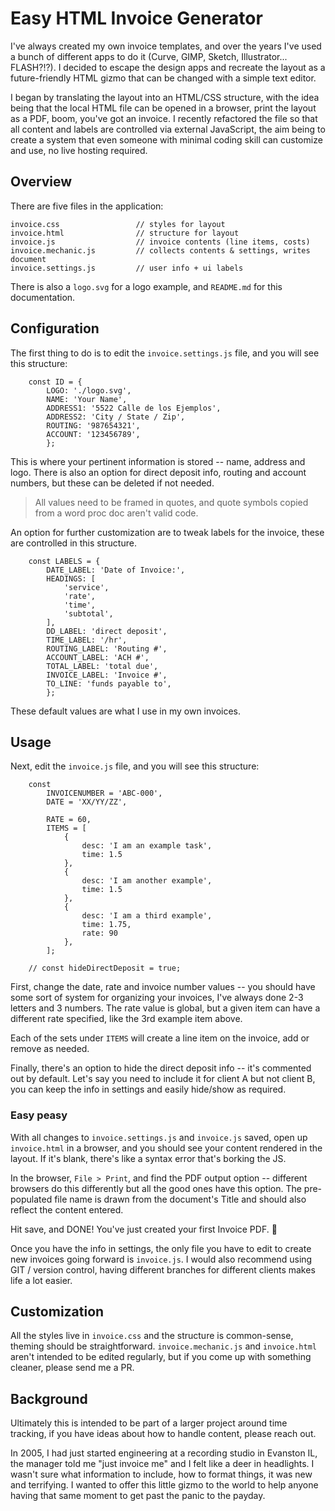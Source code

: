 # Easy HTML Invoice Generator

I've always created my own invoice templates, and over the years I've used a bunch of different apps to do it (Curve, GIMP, Sketch, Illustrator... FLASH?!?). I decided to escape the design apps and recreate the layout as a future-friendly HTML gizmo that can be changed with a simple text editor.

I began by translating the layout into an HTML/CSS structure, with the idea being that the local HTML file can be opened in a browser, print the layout as a PDF, boom, you've got an invoice. I recently refactored the file so that all content and labels are controlled via external JavaScript, the aim being to create a system that even someone with minimal coding skill can customize and use, no live hosting required.


## Overview

There are five files in the application:
```
invoice.css					// styles for layout
invoice.html 				// structure for layout
invoice.js 					// invoice contents (line items, costs)
invoice.mechanic.js 		// collects contents & settings, writes document
invoice.settings.js 		// user info + ui labels
```
There is also a `logo.svg` for a logo example, and `README.md` for this documentation.


## Configuration

The first thing to do is to edit the `invoice.settings.js` file, and you will see this structure:
```
	const ID = {
		LOGO: './logo.svg',
		NAME: 'Your Name',
		ADDRESS1: '5522 Calle de los Ejemplos',
		ADDRESS2: 'City / State / Zip',
		ROUTING: '987654321',
		ACCOUNT: '123456789',
		};
```

This is where your pertinent information is stored -- name, address and logo. There is also an option for direct deposit info, routing and account numbers, but these can be deleted if not needed.

> All values need to be framed in quotes, and quote symbols copied from a word proc doc aren't valid code.

An option for further customization are to tweak labels for the invoice, these are controlled in this structure.
```
	const LABELS = {
		DATE_LABEL: 'Date of Invoice:',
		HEADINGS: [
			'service',
			'rate',
			'time',
			'subtotal',
		],
		DD_LABEL: 'direct deposit',
		TIME_LABEL: '/hr',
		ROUTING_LABEL: 'Routing #',
		ACCOUNT_LABEL: 'ACH #',
		TOTAL_LABEL: 'total due',
		INVOICE_LABEL: 'Invoice #',
		TO_LINE: 'funds payable to',
		};
```
These default values are what I use in my own invoices.


## Usage

Next, edit the `invoice.js` file, and you will see this structure:
```
	const
		INVOICENUMBER = 'ABC-000',
		DATE = 'XX/YY/ZZ',

		RATE = 60,
		ITEMS = [
			{
				desc: 'I am an example task',
				time: 1.5
			},
			{
				desc: 'I am another example',
				time: 1.5
			},
			{
				desc: 'I am a third example',
				time: 1.75,
				rate: 90
			},
		];

	// const hideDirectDeposit = true;
```
First, change the date, rate and invoice number values -- you should have some sort of system for organizing your invoices, I've always done 2-3 letters and 3 numbers. The rate value is global, but a given item can have a different rate specified, like the 3rd example item above.

Each of the sets under `ITEMS` will create a line item on the invoice, add or remove as needed.

Finally, there's an option to hide the direct deposit info -- it's commented out by default. Let's say you need to include it for client A but not client B, you can keep the info in settings and easily hide/show as required.

### Easy peasy

With all changes to `invoice.settings.js` and `invoice.js` saved, open up `invoice.html` in a browser, and you should see your content rendered in the layout. If it's blank, there's like a syntax error that's borking the JS.

In the browser, `File > Print`, and find the PDF output option -- different browsers do this differently but all the good ones have this option. The pre-populated file name is drawn from the document's Title and should also reflect the content entered.

Hit save, and DONE! You've just created your first Invoice PDF. :tada:

Once you have the info in settings, the only file you have to edit to create new invoices going forward is `invoice.js`. I would also recommend using GIT / version control, having different branches for different clients makes life a lot easier.

## Customization

All the styles live in `invoice.css` and the structure is common-sense, theming should be straightforward. `invoice.mechanic.js` and `invoice.html` aren't intended to be edited regularly, but if you come up with something cleaner, please send me a PR.

## Background

Ultimately this is intended to be part of a larger project around time tracking, if you have ideas about how to handle content, please reach out.

In 2005, I had just started engineering at a recording studio in Evanston IL, the manager told me "just invoice me" and I felt like a deer in headlights. I wasn't sure what information to include, how to format things, it was new and terrifying. I wanted to offer this little gizmo to the world to help anyone having that same moment to get past the panic to the payday.
